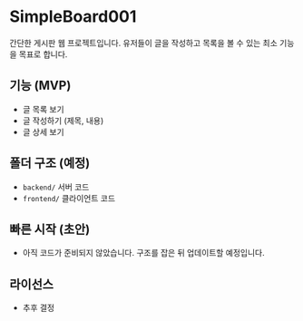 # SimpleBoard001

간단한 게시판 웹 프로젝트입니다. 유저들이 글을 작성하고 목록을 볼 수 있는 최소 기능을 목표로 합니다.

## 기능 (MVP)
- 글 목록 보기
- 글 작성하기 (제목, 내용)
- 글 상세 보기

## 폴더 구조 (예정)
- `backend/` 서버 코드
- `frontend/` 클라이언트 코드

## 빠른 시작 (초안)
- 아직 코드가 준비되지 않았습니다. 구조를 잡은 뒤 업데이트할 예정입니다.

## 라이선스
- 추후 결정

